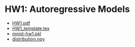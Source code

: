 # HW1: Autoregressive Models
* [HW1.pdf](https://drive.google.com/open?id=1DtYllaV4Yk8ljgYcLBmdXNplEDTG6HT6)
* [HW1_template.tex](https://drive.google.com/open?id=1hDzNphiQi0iM_HmTfl99_n9S4ukRWB7G)
* [mnist-hw1.pkl](https://drive.google.com/open?id=1hm077GxmIBP-foHxiPtTxSNy371yowk2)
* [distribution.npy](https://drive.google.com/open?id=1xkUwjnl2rBNfPOk2Tw6eVDhES2Fj45Ll)
